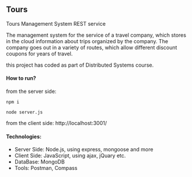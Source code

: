 ##  Tours
Tours Management System REST service

The management system for the service of a travel company,
which stores in the cloud information about trips organized by the company.
The company goes out in a variety of routes, 
which allow different discount coupons for years of travel.

this project has coded as part of Distributed Systems course.

#### How to run?

from the server side:

``npm i``

``node server.js``

from the client side:
http://localhost:3001/

#### Technologies:
* Server Side: Node.js, using express, mongoose and more
* Client Side: JavaScript, using ajax, jQuary etc.
* DataBase: MongoDB
* Tools: Postman, Compass
